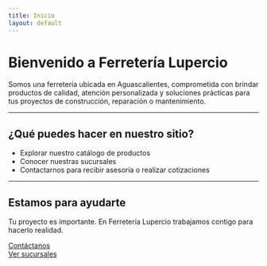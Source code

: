 ```yaml
---
title: Inicio
layout: default
---
```


# Bienvenido a Ferretería Lupercio

Somos una ferretería ubicada en Aguascalientes, comprometida con brindar productos de calidad, atención personalizada y soluciones prácticas para tus proyectos de construcción, reparación o mantenimiento.

---

## ¿Qué puedes hacer en nuestro sitio?

- Explorar nuestro catálogo de productos
- Conocer nuestras sucursales
- Contactarnos para recibir asesoría o realizar cotizaciones

---

## Estamos para ayudarte

Tu proyecto es importante. En Ferretería Lupercio trabajamos contigo para hacerlo realidad.

[Contáctanos](./contacto.md)  
[Ver sucursales](./sucursales.md)
